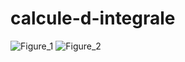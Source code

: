 # calcule-d-integrale
![Figure_1](https://user-images.githubusercontent.com/49163010/96753935-7e670600-13c8-11eb-9416-3fe094bf8700.png)
![Figure_2](https://user-images.githubusercontent.com/49163010/96754013-976fb700-13c8-11eb-8514-ea33b42fcd1a.png)
